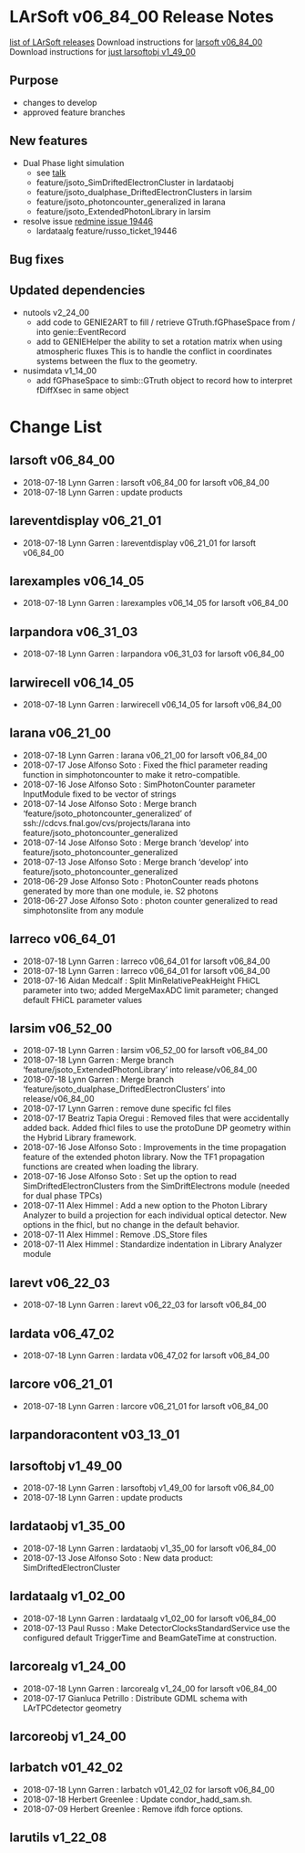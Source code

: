 LArSoft v06_84_00 Release Notes
======================================================================

[list of LArSoft releases](LArSoft_release_list)
Download instructions for [larsoft v06_84_00](http://scisoft.fnal.gov/scisoft/bundles/larsoft/v06_84_00/larsoft-v06_84_00.html)
Download instructions for [just larsoftobj v1_49_00](http://scisoft.fnal.gov/scisoft/bundles/larsoftobj/v1_49_00/larsoftobj-v1_49_00.html)

Purpose
--------------------

-   changes to develop
-   approved feature branches

New features
------------------------------

-   Dual Phase light simulation
    -   see [talk](https://indico.fnal.gov/event/17640/contribution/2/material/slides/0.pdf)
    -   feature/jsoto_SimDriftedElectronCluster in lardataobj
    -   feature/jsoto_dualphase_DriftedElectronClusters in larsim
    -   feature/jsoto_photoncounter_generalized in larana
    -   feature/jsoto_ExtendedPhotonLibrary in larsim
-   resolve issue [redmine issue 19446](https://cdcvs.fnal.gov/redmine/issues/19446)
    -   lardataalg feature/russo_ticket_19446

Bug fixes
------------------------

Updated dependencies
----------------------------------------------

-   nutools v2_24_00
    -   add code to GENIE2ART to fill / retrieve GTruth.fGPhaseSpace from / into genie::EventRecord
    -   add to GENIEHelper the ability to set a rotation matrix when using atmospheric fluxes This is to handle the conflict in coordinates systems between the flux to the geometry.
-   nusimdata v1_14_00
    -   add fGPhaseSpace to simb::GTruth object to record how to interpret fDiffXsec in same object

Change List
============================

larsoft v06_84_00
------------------------------------------

-   2018-07-18 Lynn Garren : larsoft v06_84_00 for larsoft v06_84_00
-   2018-07-18 Lynn Garren : update products

lareventdisplay v06_21_01
----------------------------------------------------------

-   2018-07-18 Lynn Garren : lareventdisplay v06_21_01 for larsoft v06_84_00

larexamples v06_14_05
--------------------------------------------------

-   2018-07-18 Lynn Garren : larexamples v06_14_05 for larsoft v06_84_00

larpandora v06_31_03
------------------------------------------------

-   2018-07-18 Lynn Garren : larpandora v06_31_03 for larsoft v06_84_00

larwirecell v06_14_05
--------------------------------------------------

-   2018-07-18 Lynn Garren : larwirecell v06_14_05 for larsoft v06_84_00

larana v06_21_00
----------------------------------------

-   2018-07-18 Lynn Garren : larana v06_21_00 for larsoft v06_84_00
-   2018-07-17 Jose Alfonso Soto : Fixed the fhicl parameter reading function in simphotoncounter to make it retro-compatible.
-   2018-07-16 Jose Alfonso Soto : SimPhotonCounter parameter InputModule fixed to be vector of strings
-   2018-07-14 Jose Alfonso Soto : Merge branch ‘feature/jsoto_photoncounter_generalized’ of ssh://cdcvs.fnal.gov/cvs/projects/larana into feature/jsoto_photoncounter_generalized
-   2018-07-14 Jose Alfonso Soto : Merge branch ‘develop’ into feature/jsoto_photoncounter_generalized
-   2018-07-13 Jose Alfonso Soto : Merge branch ‘develop’ into feature/jsoto_photoncounter_generalized
-   2018-06-29 Jose Alfonso Soto : PhotonCounter reads photons generated by more than one module, ie. S2 photons
-   2018-06-27 Jose Alfonso Soto : photon counter generalized to read simphotonslite from any module

larreco v06_64_01
------------------------------------------

-   2018-07-18 Lynn Garren : larreco v06_64_01 for larsoft v06_84_00
-   2018-07-18 Lynn Garren : larreco v06_64_01 for larsoft v06_84_00
-   2018-07-16 Aidan Medcalf : Split MinRelativePeakHeight FHiCL parameter into two; added MergeMaxADC limit parameter; changed default FHiCL parameter values

larsim v06_52_00
----------------------------------------

-   2018-07-18 Lynn Garren : larsim v06_52_00 for larsoft v06_84_00
-   2018-07-18 Lynn Garren : Merge branch ‘feature/jsoto_ExtendedPhotonLibrary’ into release/v06_84_00
-   2018-07-18 Lynn Garren : Merge branch ‘feature/jsoto_dualphase_DriftedElectronClusters’ into release/v06_84_00
-   2018-07-17 Lynn Garren : remove dune specific fcl files
-   2018-07-17 Beatriz Tapia Oregui : Removed files that were accidentally added back. Added fhicl files to use the protoDune DP geometry within the Hybrid Library framework.
-   2018-07-16 Jose Alfonso Soto : Improvements in the time propagation feature of the extended photon library. Now the TF1 propagation functions are created when loading the library.
-   2018-07-16 Jose Alfonso Soto : Set up the option to read SimDriftedElectronClusters from the SimDriftElectrons module (needed for dual phase TPCs)
-   2018-07-11 Alex Himmel : Add a new option to the Photon Library Analyzer to build a projection for each individual optical detector. New options in the fhicl, but no change in the default behavior.
-   2018-07-11 Alex Himmel : Remove .DS_Store files
-   2018-07-11 Alex Himmel : Standardize indentation in Library Analyzer module

larevt v06_22_03
----------------------------------------

-   2018-07-18 Lynn Garren : larevt v06_22_03 for larsoft v06_84_00

lardata v06_47_02
------------------------------------------

-   2018-07-18 Lynn Garren : lardata v06_47_02 for larsoft v06_84_00

larcore v06_21_01
------------------------------------------

-   2018-07-18 Lynn Garren : larcore v06_21_01 for larsoft v06_84_00

larpandoracontent v03_13_01
--------------------------------------------------------------

larsoftobj v1_49_00
----------------------------------------------

-   2018-07-18 Lynn Garren : larsoftobj v1_49_00 for larsoft v06_84_00
-   2018-07-18 Lynn Garren : update products

lardataobj v1_35_00
----------------------------------------------

-   2018-07-18 Lynn Garren : lardataobj v1_35_00 for larsoft v06_84_00
-   2018-07-13 Jose Alfonso Soto : New data product: SimDriftedElectronCluster

lardataalg v1_02_00
----------------------------------------------

-   2018-07-18 Lynn Garren : lardataalg v1_02_00 for larsoft v06_84_00
-   2018-07-13 Paul Russo : Make DetectorClocksStandardService use the configured default TriggerTime and BeamGateTime at construction.

larcorealg v1_24_00
----------------------------------------------

-   2018-07-18 Lynn Garren : larcorealg v1_24_00 for larsoft v06_84_00
-   2018-07-17 Gianluca Petrillo : Distribute GDML schema with LArTPCdetector geometry

larcoreobj v1_24_00
----------------------------------------------

larbatch v01_42_02
--------------------------------------------

-   2018-07-18 Lynn Garren : larbatch v01_42_02 for larsoft v06_84_00
-   2018-07-18 Herbert Greenlee : Update condor_hadd_sam.sh.
-   2018-07-09 Herbert Greenlee : Remove ifdh force options.

larutils v1_22_08
------------------------------------------
